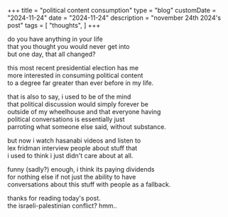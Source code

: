 +++
title = "political content consumption"
type = "blog"
customDate = "2024-11-24"
date = "2024-11-24"
description = "november 24th 2024's post"
tags = [
    "thoughts",
]
+++

do you have anything in your life\
that you thought you would never get into\
but one day, that all changed?

this most recent presidential election has me\
more interested in consuming political content\
to a degree far greater than ever before in my life.

that is also to say, i used to be of the mind\
that political discussion would simply forever be\
outside of my wheelhouse and that everyone having\
political conversations is essentially just\
parroting what someone else said, without substance.

but now i watch hasanabi videos and listen to\
lex fridman interview people about stuff that\
i used to think i just didn't care about at all.

funny (sadly?) enough, i think its paying dividends\
for nothing else if not just the ability to have\
conversations about this stuff with people as a fallback.

thanks for reading today's post.\
the israeli-palestinian conflict? hmm..